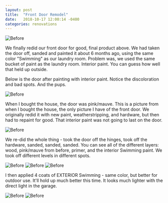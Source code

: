 ```yaml
---
layout: post
title:  "Front Door Remodel"
date:   2018-10-17 12:00:14 -0400
categories: renovations
---
```


![Before](/images/frontdoor/5.jpg)

We finally redid our front door for good, final product above. We had taken the door off, sanded and painted it about 6 months ago, using the same color "Swimming" as our laundry room. Problem was, we used the same bucket of paint as the laundry room. Interior paint. You can guess how well that held up outside.

Below is the door after painting with interior paint. Notice the discoloration and bad spots. And the pups.

![Before](/images/frontdoor/0.jpg)

When I bought the house, the door was pink/mauve. This is a picture from when I bought the house, the only picture I have of the front door. We originally redid it with new paint, weatherstripping, and hardware, but then had to repaint for good. That interior paint was not going to last on the door.

![Before](/images/frontdoor/before.jpg)


We re-did the whole thing - took the door off the hinges, took off the hardware, sanded, sanded, sanded. You can see all of the different layers: wood, pink/mauve from before, primer, and the interior Swimming paint. We took off different levels in different spots.

![Before](/images/frontdoor/1.jpg)
![Before](/images/frontdoor/2.jpg)
![Before](/images/frontdoor/3.jpg)

I then applied 4 coats of EXTERIOR Swimming - same color, but better for outdoor use. It'll hold up much better this time. It looks much lighter with the direct light in the garage.

![Before](/images/frontdoor/4.jpg)
![Before](/images/frontdoor/5.jpg)
